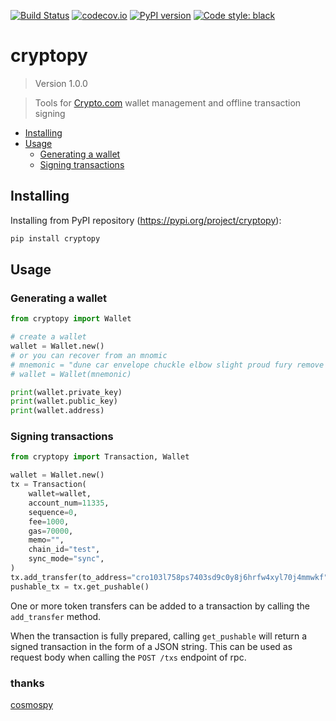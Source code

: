 [![Build Status](https://travis-ci.com/crypto-com/cryptopy.svg?branch=master)](https://travis-ci.com/hukkinj1/cryptopy)
[![codecov.io](https://codecov.io/gh/crypto-com/cryptopy/branch/master/graph/badge.svg)](https://codecov.io/gh/hukkinj1/cryptopy)
[![PyPI version](https://img.shields.io/pypi/v/cryptopy)](https://pypi.org/project/cryptopy)
[![Code style: black](https://img.shields.io/badge/code%20style-black-000000.svg)](https://github.com/psf/black)

# cryptopy

<!--- Don't edit the version line below manually. Let bump2version do it for you. -->

> Version 1.0.0

> Tools for [Crypto.com](https://github.com/crypto-com/chain-main) wallet management and offline transaction signing

<!-- mdformat-toc start --slug=github --maxlevel=6 --minlevel=2 -->

- [Installing](<#installing>)
- [Usage](<#usage>)
  - [Generating a wallet](<#generating-a-wallet>)
  - [Signing transactions](<#signing-transactions>)

<!-- mdformat-toc end -->

## Installing<a name="installing"></a>

Installing from PyPI repository (https://pypi.org/project/cryptopy):

```bash
pip install cryptopy
```

## Usage<a name="usage"></a>

### Generating a wallet<a name="generating-a-wallet"></a>

```python
from cryptopy import Wallet

# create a wallet
wallet = Wallet.new()
# or you can recover from an mnomic 
# mnemonic = "dune car envelope chuckle elbow slight proud fury remove candy uphold puzzle call select sibling sport gadget please want vault glance verb damage gown"
# wallet = Wallet(mnemonic)

print(wallet.private_key)
print(wallet.public_key)
print(wallet.address)
```

### Signing transactions<a name="signing-transactions"></a>

```python
from cryptopy import Transaction, Wallet

wallet = Wallet.new()
tx = Transaction(
    wallet=wallet,
    account_num=11335,
    sequence=0,
    fee=1000,
    gas=70000,
    memo="",
    chain_id="test",
    sync_mode="sync",
)
tx.add_transfer(to_address="cro103l758ps7403sd9c0y8j6hrfw4xyl70j4mmwkf", amount=387000)
pushable_tx = tx.get_pushable()
```

One or more token transfers can be added to a transaction by calling the `add_transfer` method.

When the transaction is fully prepared, calling `get_pushable` will return a signed transaction in the form of a JSON string.
This can be used as request body when calling the `POST /txs` endpoint of rpc.

### thanks

[cosmospy](https://github.com/hukkinj1/cosmospy)
